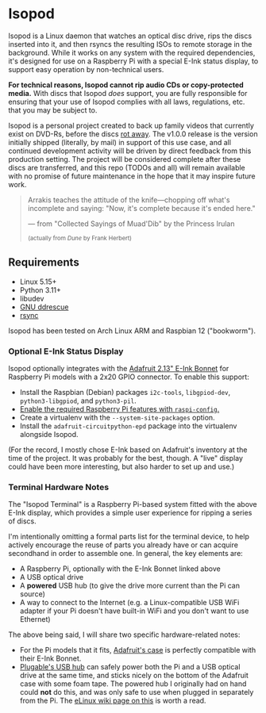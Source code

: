 # Isopod

Isopod is a Linux daemon that watches an optical disc drive, rips the discs
inserted into it, and then rsyncs the resulting ISOs to remote storage in the
background. While it works on any system with the required dependencies, it's
designed for use on a Raspberry Pi with a special E-Ink status display, to
support easy operation by non-technical users.

**For technical reasons, Isopod cannot rip audio CDs or copy-protected media.**
With discs that Isopod _does_ support, you are fully responsible for ensuring
that your use of Isopod complies with all laws, regulations, etc. that you may
be subject to.

Isopod is a personal project created to back up family videos that currently
exist on DVD-Rs, before the discs [rot away](https://en.wikipedia.org/wiki/Disc_rot).
The v1.0.0 release is the version initially shipped (literally, by mail) in
support of this use case, and all continued development activity will be driven
by direct feedback from this production setting. The project will be considered
complete after these discs are transferred, and this repo (TODOs and all) will
remain available with no promise of future maintenance in the hope that it may
inspire future work.

> Arrakis teaches the attitude of the knife—chopping off what's incomplete and
> saying: "Now, it's complete because it's ended here."
>
>   — from "Collected Sayings of Muad'Dib" by the Princess Irulan
>
>   <small>(actually from _Dune_ by Frank Herbert)</small>

## Requirements

- Linux 5.15+
- Python 3.11+
- libudev
- [GNU ddrescue](https://www.gnu.org/software/ddrescue/)
- [rsync](https://rsync.samba.org/)

Isopod has been tested on Arch Linux ARM and Raspbian 12 ("bookworm").

### Optional E-Ink Status Display

Isopod optionally integrates with the [Adafruit 2.13" E-Ink Bonnet][bonnet] for
Raspberry Pi models with a 2x20 GPIO connector. To enable this support:

- Install the Raspbian (Debian) packages `i2c-tools`, `libgpiod-dev`,
  `python3-libgpiod`, and `python3-pil`.
- [Enable the required Raspberry Pi features with `raspi-config`.][raspi-config]
- Create a virtualenv with the `--system-site-packages` option.
- Install the `adafruit-circuitpython-epd` package into the virtualenv alongside
  Isopod.

[bonnet]: https://www.adafruit.com/product/4687
[raspi-config]: https://learn.adafruit.com/circuitpython-on-raspberrypi-linux/installing-circuitpython-on-raspberry-pi#manual-install-3157124

(For the record, I mostly chose E-Ink based on Adafruit's inventory at the time
of the project. It was probably for the best, though. A "live" display could
have been more interesting, but also harder to set up and use.)

### Terminal Hardware Notes

The "Isopod Terminal" is a Raspberry Pi-based system fitted with the above E-Ink
display, which provides a simple user experience for ripping a series of discs.

I'm intentionally omitting a formal parts list for the terminal device, to help
actively encourage the reuse of parts you already have or can acquire secondhand
in order to assemble one. In general, the key elements are:

- A Raspberry Pi, optionally with the E-Ink Bonnet linked above
- A USB optical drive
- A **powered** USB hub (to give the drive more current than the Pi can source)
- A way to connect to the Internet (e.g. a Linux-compatible USB WiFi adapter if
  your Pi doesn't have built-in WiFi and you don't want to use Ethernet)

The above being said, I will share two specific hardware-related notes:

- For the Pi models that it fits, [Adafruit's case][case] is perfectly
  compatible with their E-Ink Bonnet.
- [Plugable's USB hub][hub] can safely power both the Pi and a USB optical drive
  at the same time, and sticks nicely on the bottom of the Adafruit case with
  some foam tape. The powered hub I originally had on hand could **not** do
  this, and was only safe to use when plugged in separately from the Pi. The
  [eLinux wiki page on this][elinux] is worth a read.

[case]: https://www.adafruit.com/product/2258
[hub]: https://plugable.com/products/usb2-hub4bc
[elinux]: https://elinux.org/RPi_Powered_USB_Hubs
